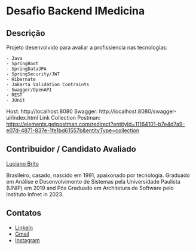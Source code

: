 # Desafio Backend IMedicina


## Descrição

Projeto desenvolvido para avaliar a profissiencia nas tecnologias:

	- Java
	- SpringBoot
	- SpringDataJPA
	- SpringSecurity/JWT
	- Hibernate
	- Jakarta Validation Contraints
	- Swagger/OpenAPI
	- REST
	- JUnit


Host: http://localhost:8080
Swagger: http://localhost:8080/swagger-ui/index.html
Link Collection Postman: https://elements.getpostman.com/redirect?entityId=11164101-b7e4d7a9-e07d-4871-837e-1fe1bd61557b&entityType=collection

## Contribuidor / Candidato Avaliado

[Luciano Brito](https://github.com/lucianobritodev)

Brasileiro, casado, nascido em 1991, apaixonado por tecnologia. Graduado em Análise e Desenvolvimento de Sistemas pela Universidade Paulista (UNIP) em 2019 and Pós Graduado em Architetura de Software pelo Instituto Infnet in 2023.


## Contatos

- [LinkeIn](https://www.linkedin.com/in/luciano-brito-dev)
- [Gmail](mailto:lucianobrito.dev@gmail.com)
- [Instagram](https://www.instagram.com/lucianobrito.dev)